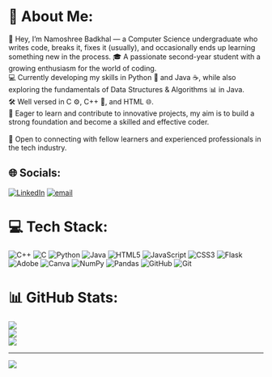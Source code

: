 # 💫 About Me:
👋 Hey, I’m Namoshree Badkhal — a Computer Science undergraduate who writes code, breaks it, fixes it (usually), and occasionally ends up learning something new in the process. 🎓 A passionate second-year student with a growing enthusiasm for the world of coding.<br>💻 Currently developing my skills in Python 🐍 and Java ☕, while also exploring the fundamentals of Data Structures & Algorithms 📊 in Java.<br>🛠️ Well versed in C ⚙️, C++ 🔧, and HTML 🌐.<br>🚀 Eager to learn and contribute to innovative projects, my aim is to build a strong foundation and become a skilled and effective coder.<br><br>🤝 Open to connecting with fellow learners and experienced professionals in the tech industry.


## 🌐 Socials:
[![LinkedIn](https://img.shields.io/badge/LinkedIn-%230077B5.svg?logo=linkedin&logoColor=white)](https://linkedin.com/in/www.linkedin.com/in/namoshree-badkhal-5b7b82328) [![email](https://img.shields.io/badge/Email-D14836?logo=gmail&logoColor=white)](mailto:badkhalnamoshree@gmail.com) 

# 💻 Tech Stack:
![C++](https://img.shields.io/badge/c++-%2300599C.svg?style=for-the-badge&logo=c%2B%2B&logoColor=white) ![C](https://img.shields.io/badge/c-%2300599C.svg?style=for-the-badge&logo=c&logoColor=white) ![Python](https://img.shields.io/badge/python-3670A0?style=for-the-badge&logo=python&logoColor=ffdd54) ![Java](https://img.shields.io/badge/java-%23ED8B00.svg?style=for-the-badge&logo=openjdk&logoColor=white) ![HTML5](https://img.shields.io/badge/html5-%23E34F26.svg?style=for-the-badge&logo=html5&logoColor=white) ![JavaScript](https://img.shields.io/badge/javascript-%23323330.svg?style=for-the-badge&logo=javascript&logoColor=%23F7DF1E) ![CSS3](https://img.shields.io/badge/css3-%231572B6.svg?style=for-the-badge&logo=css3&logoColor=white) ![Flask](https://img.shields.io/badge/flask-%23000.svg?style=for-the-badge&logo=flask&logoColor=white) ![Adobe](https://img.shields.io/badge/adobe-%23FF0000.svg?style=for-the-badge&logo=adobe&logoColor=white) ![Canva](https://img.shields.io/badge/Canva-%2300C4CC.svg?style=for-the-badge&logo=Canva&logoColor=white) ![NumPy](https://img.shields.io/badge/numpy-%23013243.svg?style=for-the-badge&logo=numpy&logoColor=white) ![Pandas](https://img.shields.io/badge/pandas-%23150458.svg?style=for-the-badge&logo=pandas&logoColor=white) ![GitHub](https://img.shields.io/badge/github-%23121011.svg?style=for-the-badge&logo=github&logoColor=white) ![Git](https://img.shields.io/badge/git-%23F05033.svg?style=for-the-badge&logo=git&logoColor=white)
# 📊 GitHub Stats:
![](https://github-readme-stats.vercel.app/api?username=namoshree-03&theme=dark&hide_border=false&include_all_commits=false&count_private=false)<br/>
![](https://nirzak-streak-stats.vercel.app/?user=namoshree-03&theme=dark&hide_border=false)<br/>
![](https://github-readme-stats.vercel.app/api/top-langs/?username=namoshree-03&theme=dark&hide_border=false&include_all_commits=false&count_private=false&layout=compact)

---
[![](https://visitcount.itsvg.in/api?id=namoshree-03&icon=0&color=0)](https://visitcount.itsvg.in)

<!-- Proudly created with GPRM ( https://gprm.itsvg.in ) -->
